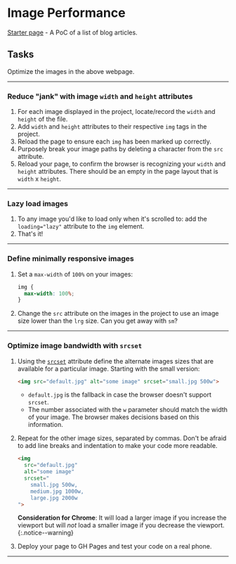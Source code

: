 # Image Performance
[Starter page](starter) - A PoC of a list of blog articles.

## Tasks
Optimize the images in the above webpage.

---

### Reduce "jank" with image `width` and `height` attributes
1. For each image displayed in the project, locate/record the `width` and `height` of the file.
2. Add `width` and `height` attributes to their respective `img` tags in the project.
3. Reload the page to ensure each `img` has been marked up correctly.
4. Purposely break your image paths by deleting a character from the `src` attribute.
5. Reload your page, to confirm  the browser is recognizing your `width` and `height` attributes. There should be an empty in the page layout that is `width` x `height`.

---

### Lazy load images
1. To any image you'd like to load only when it's scrolled to: add the `loading="lazy"` attribute to the `img` element.
2. That's it!

---

### Define minimally responsive images
1. Set a `max-width` of `100%` on your images:

    ```css
    img {
      max-width: 100%;
    }
    ```

2. Change the `src` attribute on the images in the project to use an image size lower than the `lrg` size. Can you get away with `sm`?

---

### Optimize image bandwidth with `srcset`
1. Using the [`srcset`](https://css-tricks.com/responsive-images-youre-just-changing-resolutions-use-srcset/) attribute define the alternate images sizes that are available for a particular image. Starting with the small version: 
    
    ```html
    <img src="default.jpg" alt="some image" srcset="small.jpg 500w">
    ```

    - `default.jpg` is the fallback in case the browser doesn't support `srcset`.
    - The number associated with the `w` parameter should match the width of your image. The browser makes decisions based on this information.

2. Repeat for the other image sizes, separated by commas. Don't be afraid to add line breaks and indentation to make your code more readable.

    ```html
    <img 
      src="default.jpg" 
      alt="some image" 
      srcset="
        small.jpg 500w,
        medium.jpg 1000w,
        large.jpg 2000w
    ">
    ```

    **Consideration for Chrome**: It will load a larger image if you increase the viewport but will _not_ load a smaller image if you decrease the viewport.
    {:.notice--warning}

3. Deploy your page to GH Pages and test your code on a real phone.

--- 
